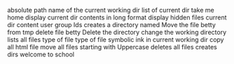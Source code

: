 absolute path name of the current working dir
list of current dir
take me home
display current dir contents in long format
display hidden files
current dir content user group Ids
creates a directory named
Move the file betty from tmp
delete file betty
Delete the directory
change the working directory
 lists all files
type of file
type of file
symbolic ink in current working dir
copy all html file
move all files starting with Uppercase
deletes all files
creates dirs welcome to school
